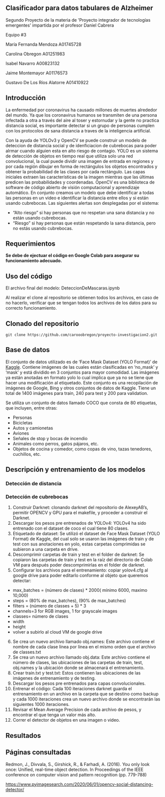 ## Clasificador para datos tabulares de Alzheimer

Segundo Proyecto de la materia de 'Proyecto integrador de tecnologías emergentes' impartida por el profesor Daniel Cabrera

Equipo #3

María Fernanda Mendoza A01745728

Carolina Obregon A01251983

Isabel Navarro A00823132

Jaime Montemayor A01176573

Gustavo De Los Ríos Alatorre A01410922

## Introducción

La enfermedad por coronavirus ha causado millones de muertes alrededor del mundo. Ya que los coronavirus humanos se transmiten de una persona infectada a otra a través del aire al toser y estornudar y la gente no practica distancia social, es importante detectar si un grupo de personas cumplen con los protocolos de sana distancia a traves de la inteligencia artificial. 

Con la ayuda de YOLOv3 y OpenCV se puede construir un modelo de deteccion de distancia social y de idenficiacion de cubrebocas para poder alrmar cuando alguien esta en alto riesgo de contagio. YOLO es un sistema de detección de objetos en tiempo real que utiliza solo una red convolucional, la cual  puede dividir una imagen de entrada en regiones y  por cada región dibujar  en forma de rectángulos los objetos encontrados y obtener la probabilidad de las clases por cada rectángulo. Las capas iniciales extraen las características de la imagen mientras que las últimas predicen las probabilidades y coordenadas. OpenCV es una biblioteca de software de código abierto de visión computacional y aprendizaje automático. En conjunto creamos un modelo que debe identificar  a  todas  las  personas  en  un  video  e  identificar  la  distancia entre  ellos  y  si  están  usando  cubrebocas. Las  siguientes  alertas son desplegadas por el 
sistema:  

  - “Alto riesgo” si hay  personas  que  no  respetan  una  sana  distancia  y  no  están  usando cubrebocas.
  - “Riesgo” si hay  personas que están respetando la sana distancia, pero no estás usando cubrebocas. 
  
## Requerimientos
**Se debe de ejectuar el código en Google Colab para asegurar su funcionamiento adecuado.**
  




## Uso del código
El archivo final del modelo: DeteccionDeMascaras.ipynb

Al realizar el clone al repositorio se obtienen todos los archivos, en caso de no hacerlo, verificar que se tengan todos los archivos de los datos para su correcto funcionamiento.

## Clonado del repositorio
```
git clone https://github.com/carooobregon/proyecto-investigacion2.git
```
## Base de datos
El conjunto de datos utilizado es de ‘Face Mask Dataset (YOLO Format)’ de [Kaggle](https://www.kaggle.com/aditya276/face-mask-dataset-yolo-format). Contiene imágenes de las cuales están clasificadas en ‘no_mask’ y ‘mask’ y está dividido en 3 conjuntos para mayor comodidad. Las imágenes ya están anotadas en formato yolo lo cual implica que ya no se tiene que hacer una modificación al etiquetado. Este conjunto es una recopilación de imágenes de Google, Bing y otros conjuntos de datos de Kaggle. Tiene un total de 1400 imágenes para train, 240  para test y 200 para validation.

Se utiliza un conjunto de datos llamado COCO que consta de 80 etiquetas, que incluyen, entre otras:
- Personas
- Bicicletas
- Autos y camionetas
- Aviones
- Señales de stop y bocas de incendio
- Animales como perros, gatos pájaros, etc.
- Objetos de cocina y comedor, como copas de vino, tazas tenedores, cuchillos, etc.

## Descripción y entrenamiento de los modelos
### Detección de distancia
### Detección de cubrebocas
1. Construir Darknet: clonando darknet del repositorio de AlexeyAB’s, permitir OPENCV y GPU para el makefile, y proceder a construir el Darknet.
2. Descargar los pesos pre entrenados de YOLOv4: YOLOv4 ha sido entrenado con el dataset de coco el cual tiene 80 clases.
3. Etiquetado de dataset: Se utilizó el dataset de Face Mask Dataset (YOLO Format) de Kaggle, del cual solo se usaron las imágenes de train y de test con sus anotaciones en yolo, estas carpetas comprimidas se subieron a una carpeta en drive.
4. Descomprimir carpetas de train y test en el folder de darknet: Se copiaron las carpetas de train y test en la raíz del directorio de Colab VM para después poder descomprimirlas en el folder de darknet.
5. Configurar los archivos para el entrenamiento: copiar yolov4.cfg al google drive para poder editarlo conforme al objeto que queremos detectar:
  - max_batches = (número de clases) * 2000( mínimo 6000, maximo 10,000)
  - steps = (80% de max_batches), (90% de max_batches)
  - filters = (número de  classes + 5) * 3
  - channels=3 for RGB images, 1 for grayscale images
  - classes= número de clases
  - width
  - height
  - volver a subirlo al cloud VM de google drive
6. Se crea un nuevo archivo llamado obj.names: Este archivo contiene el nombre de cada clase línea por línea en el mismo orden que el archivo de classes.txt
7. Se crea un nuevo archivo llamado obj.data: Este archivo contiene el número de clases, las ubicaciones de las carpetas de train, test, obj.names y la ubicación donde se almacenará el entrenamiento.
8. Crear train.txt y test.txt: Estos contienen las ubicaciones de las imágenes de entrenamiento y de testing.
9. Descargar los pesos pre entrenados para capas convolucionales.
10. Entrenar el código: Cada 100 iteraciones darknet guarda el entrenamiento en un archivo en la carpeta que se destino como backup y cada 1000 iteraciones crea un nuevo archivo donde se encontrarán las siguientes 1000 iteraciones.
11. Revisar el Mean Average Precision de cada archivo de pesos, y encontrar el que tenga un valor más alto.
12. Correr el detector de objetos en una imagen o video.



## Resultados

## Páginas consultadas
Redmon, J., Divvala, S., Girshick, R., & Farhadi, A. (2016). You only look once: Unified, real-time object detection. In Proceedings of the IEEE conference on computer vision and pattern recognition (pp. 779-788)

https://www.pyimagesearch.com/2020/06/01/opencv-social-distancing-detector/

